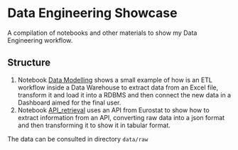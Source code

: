 # Data Engineering Showcase
A compilation of notebooks and other materials to show my Data Engineering workflow.

## Structure

1. Notebook [Data Modelling](notebooks/Data_Modelling.ipynb) shows a small example of how is an ETL workflow inside a Data Warehouse to extract data from an Excel file, transform it and load it into a RDBMS and then connect the new data in a Dashboard aimed for the final user.
2. Notebook [API_retrieval](notebooks/API_retrieval.ipynb) uses an API from Eurostat to show how to extract information from an API, converting raw data into a json format and then transforming it to show it in tabular format.

The data can be consulted in directory `data/raw`
